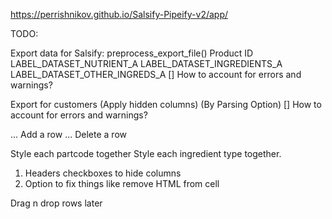 https://perrishnikov.github.io/Salsify-Pipeify-v2/app/

TODO:

Export data for Salsify:
preprocess_export_file()
Product ID
LABEL_DATASET_NUTRIENT_A
LABEL_DATASET_INGREDIENTS_A
LABEL_DATASET_OTHER_INGREDS_A
[] How to account for errors and warnings?

Export for customers
(Apply hidden columns)
(By Parsing Option)
[] How to account for errors and warnings?

... Add a row
... Delete a row


Style each partcode together
Style each ingredient type together.



1. Headers checkboxes to hide columns
2. Option to fix things like remove HTML from cell

Drag n drop rows later
